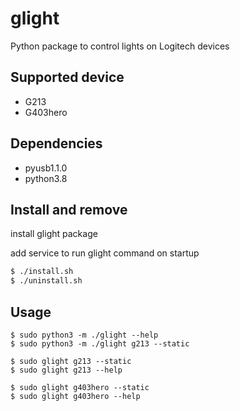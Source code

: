 # glight
Python package to control lights on Logitech devices

## Supported device
- G213
- G403hero

## Dependencies
- pyusb1.1.0
- python3.8

## Install and remove

install glight package

add service to run glight command on startup

```bash
$ ./install.sh
$ ./uninstall.sh
```

## Usage
```
$ sudo python3 -m ./glight --help
$ sudo python3 -m ./glight g213 --static

$ sudo glight g213 --static
$ sudo glight g213 --help

$ sudo glight g403hero --static
$ sudo glight g403hero --help
```
